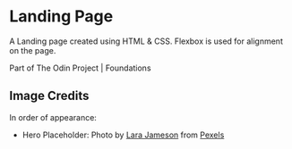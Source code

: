# Landing Page
A Landing page created using HTML & CSS. Flexbox is used for alignment on the page. 

Part of The Odin Project | Foundations

## Image Credits
In order of appearance:

- Hero Placeholder: Photo by [Lara Jameson](https://www.pexels.com/@lara-jameson) from [Pexels](https://www.pexels.com)